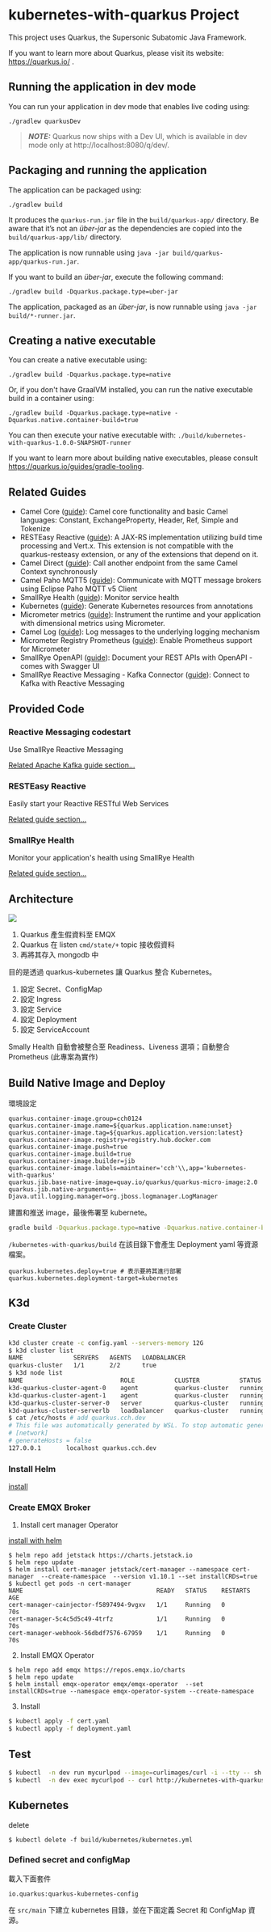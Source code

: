 # kubernetes-with-quarkus Project

This project uses Quarkus, the Supersonic Subatomic Java Framework.

If you want to learn more about Quarkus, please visit its website: https://quarkus.io/ .

## Running the application in dev mode

You can run your application in dev mode that enables live coding using:
```shell script
./gradlew quarkusDev
```

> **_NOTE:_**  Quarkus now ships with a Dev UI, which is available in dev mode only at http://localhost:8080/q/dev/.

## Packaging and running the application

The application can be packaged using:
```shell script
./gradlew build
```
It produces the `quarkus-run.jar` file in the `build/quarkus-app/` directory.
Be aware that it’s not an _über-jar_ as the dependencies are copied into the `build/quarkus-app/lib/` directory.

The application is now runnable using `java -jar build/quarkus-app/quarkus-run.jar`.

If you want to build an _über-jar_, execute the following command:
```shell script
./gradlew build -Dquarkus.package.type=uber-jar
```

The application, packaged as an _über-jar_, is now runnable using `java -jar build/*-runner.jar`.

## Creating a native executable

You can create a native executable using: 
```shell script
./gradlew build -Dquarkus.package.type=native
```

Or, if you don't have GraalVM installed, you can run the native executable build in a container using: 
```shell script
./gradlew build -Dquarkus.package.type=native -Dquarkus.native.container-build=true
```

You can then execute your native executable with: `./build/kubernetes-with-quarkus-1.0.0-SNAPSHOT-runner`

If you want to learn more about building native executables, please consult https://quarkus.io/guides/gradle-tooling.

## Related Guides

- Camel Core ([guide](https://camel.apache.org/camel-quarkus/latest/reference/extensions/core.html)): Camel core functionality and basic Camel languages: Constant, ExchangeProperty, Header, Ref, Simple and Tokenize
- RESTEasy Reactive ([guide](https://quarkus.io/guides/resteasy-reactive)): A JAX-RS implementation utilizing build time processing and Vert.x. This extension is not compatible with the quarkus-resteasy extension, or any of the extensions that depend on it.
- Camel Direct ([guide](https://camel.apache.org/camel-quarkus/latest/reference/extensions/direct.html)): Call another endpoint from the same Camel Context synchronously
- Camel Paho MQTT5 ([guide](https://camel.apache.org/camel-quarkus/latest/reference/extensions/paho-mqtt5.html)): Communicate with MQTT message brokers using Eclipse Paho MQTT v5 Client
- SmallRye Health ([guide](https://quarkus.io/guides/microprofile-health)): Monitor service health
- Kubernetes ([guide](https://quarkus.io/guides/kubernetes)): Generate Kubernetes resources from annotations
- Micrometer metrics ([guide](https://quarkus.io/guides/micrometer)): Instrument the runtime and your application with dimensional metrics using Micrometer.
- Camel Log ([guide](https://camel.apache.org/camel-quarkus/latest/reference/extensions/log.html)): Log messages to the underlying logging mechanism
- Micrometer Registry Prometheus ([guide](https://quarkus.io/guides/micrometer)): Enable Prometheus support for Micrometer
- SmallRye OpenAPI ([guide](https://quarkus.io/guides/openapi-swaggerui)): Document your REST APIs with OpenAPI - comes with Swagger UI
- SmallRye Reactive Messaging - Kafka Connector ([guide](https://quarkus.io/guides/kafka-reactive-getting-started)): Connect to Kafka with Reactive Messaging

## Provided Code

### Reactive Messaging codestart

Use SmallRye Reactive Messaging

[Related Apache Kafka guide section...](https://quarkus.io/guides/kafka-reactive-getting-started)


### RESTEasy Reactive

Easily start your Reactive RESTful Web Services

[Related guide section...](https://quarkus.io/guides/getting-started-reactive#reactive-jax-rs-resources)

### SmallRye Health

Monitor your application's health using SmallRye Health

[Related guide section...](https://quarkus.io/guides/smallrye-health)

## Architecture

![](images/Quarkus-inte-kubernetes.drawio.png)


1. Quarkus 產生假資料至 EMQX
2. Quarkus 在 listen `cmd/state/+` topic 接收假資料
3. 再將其存入 mongodb 中

目的是透過 quarkus-kubernetes 讓 Quarkus 整合 Kubernetes。

1. 設定 Secret、ConfigMap
2. 設定 Ingress
3. 設定 Service
4. 設定 Deployment
5. 設定 ServiceAccount

Smally Health 自動會被整合至 Readiness、Liveness 選項；自動整合 Prometheus (此專案為實作)

## Build Native Image and Deploy

環境設定
```
quarkus.container-image.group=cch0124
quarkus.container-image.name=${quarkus.application.name:unset}
quarkus.container-image.tag=${quarkus.application.version:latest}
quarkus.container-image.registry=registry.hub.docker.com
quarkus.container-image.push=true
quarkus.container-image.build=true
quarkus.container-image.builder=jib
quarkus.container-image.labels=maintainer='cch'\\,app='kubernetes-with-quarkus'
quarkus.jib.base-native-image=quay.io/quarkus/quarkus-micro-image:2.0
quarkus.jib.native-arguments=-Djava.util.logging.manager=org.jboss.logmanager.LogManager
```

建置和推送 image，最後佈署至 kubernete。
```bash
gradle build -Dquarkus.package.type=native -Dquarkus.native.container-build=true -Dquarkus.kubernetes.deploy=true -Dquarkus.kubernetes.deployment-target=kubernetes -Dquarkus.container-image.push=true  -Dquarkus.container-image.build=true -Dquarkus.container-image.tag=$(git log -1 --pretty=format:%h)
```

`/kubernetes-with-quarkus/build` 在該目錄下會產生 Deployment yaml 等資源檔案。

```
quarkus.kubernetes.deploy=true # 表示要將其進行部署
quarkus.kubernetes.deployment-target=kubernetes
```

## K3d 
### Create Cluster
```bash 
k3d cluster create -c config.yaml --servers-memory 12G
$ k3d cluster list
NAME              SERVERS   AGENTS   LOADBALANCER
quarkus-cluster   1/1       2/2      true
$ k3d node list
NAME                           ROLE           CLUSTER           STATUS
k3d-quarkus-cluster-agent-0    agent          quarkus-cluster   running
k3d-quarkus-cluster-agent-1    agent          quarkus-cluster   running
k3d-quarkus-cluster-server-0   server         quarkus-cluster   running
k3d-quarkus-cluster-serverlb   loadbalancer   quarkus-cluster   running
$ cat /etc/hosts # add quarkus.cch.dev
# This file was automatically generated by WSL. To stop automatic generation of this file, add the following entry to /etc/wsl.conf:
# [network]
# generateHosts = false
127.0.0.1       localhost quarkus.cch.dev
```
### Install Helm

[install](https://helm.sh/docs/intro/install/)

### Create EMQX Broker

1. Install cert manager Operator

[install with helm](https://cert-manager.io/docs/installation/helm/)

```
$ helm repo add jetstack https://charts.jetstack.io
$ helm repo update
$ helm install cert-manager jetstack/cert-manager --namespace cert-manager  --create-namespace  --version v1.10.1 --set installCRDs=true
$ kubectl get pods -n cert-manager
NAME                                     READY   STATUS    RESTARTS   AGE
cert-manager-cainjector-f5897494-9vgxv   1/1     Running   0          70s
cert-manager-5c4c5d5c49-4trfz            1/1     Running   0          70s
cert-manager-webhook-56dbdf7576-67959    1/1     Running   0          70s
```

2. Install EMQX Operator
```
$ helm repo add emqx https://repos.emqx.io/charts 
$ helm repo update
$ helm install emqx-operator emqx/emqx-operator  --set installCRDs=true --namespace emqx-operator-system --create-namespace
```

3. Install

```bash
$ kubectl apply -f cert.yaml
$ kubectl apply -f deployment.yaml
```

## Test

```bash
$ kubectl  -n dev run mycurlpod --image=curlimages/curl -i --tty -- sh
$ kubectl  -n dev exec mycurlpod -- curl http://kubernetes-with-quarkus.dev.svc.cluster.local:8080/device?tachometer=3000
```

## Kubernetes 


delete
```
$ kubectl delete -f build/kubernetes/kubernetes.yml
```

### Defined secret and configMap

載入下面套件
```
io.quarkus:quarkus-kubernetes-config
```

在 `src/main` 下建立 kubernetes 目錄，並在下面定義 Secret 和 ConfigMap  資源。